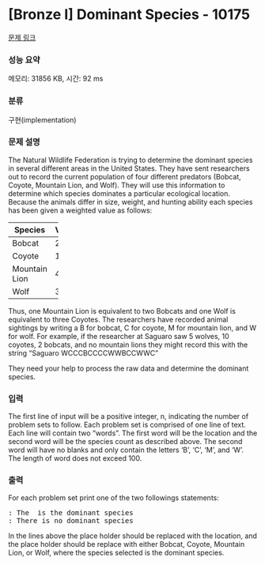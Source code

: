 # [Bronze I] Dominant Species - 10175 

[문제 링크](https://www.acmicpc.net/problem/10175) 

### 성능 요약

메모리: 31856 KB, 시간: 92 ms

### 분류

구현(implementation)

### 문제 설명

<p>The Natural Wildlife Federation is trying to determine the dominant species in several different areas in the United States. They have sent researchers out to record the current population of four different predators (Bobcat, Coyote, Mountain Lion, and Wolf). They will use this information to determine which species dominates a particular ecological location. Because the animals differ in size, weight, and hunting ability each species has been given a weighted value as follows:</p>

<table class="table table-bordered" style="width:20%">
	<thead>
		<tr>
			<th>Species</th>
			<th>Value</th>
		</tr>
	</thead>
	<tbody>
		<tr>
			<td>Bobcat</td>
			<td>2</td>
		</tr>
		<tr>
			<td>Coyote</td>
			<td>1</td>
		</tr>
		<tr>
			<td>Mountain Lion</td>
			<td>4</td>
		</tr>
		<tr>
			<td>Wolf</td>
			<td>3</td>
		</tr>
	</tbody>
</table>

<p>Thus, one Mountain Lion is equivalent to two Bobcats and one Wolf is equivalent to three Coyotes. The researchers have recorded animal sightings by writing a B for bobcat, C for coyote, M for mountain lion, and W for wolf. For example, if the researcher at Saguaro saw 5 wolves, 10 coyotes, 2 bobcats, and no mountain lions they might record this with the string “Saguaro WCCCBCCCCWWBCCWWC”</p>

<p>They need your help to process the raw data and determine the dominant species.</p>

### 입력 

 <p>The first line of input will be a positive integer, n, indicating the number of problem sets to follow. Each problem set is comprised of one line of text. Each line will contain two “words”. The first word will be the location and the second word will be the species count as described above. The second word will have no blanks and only contain the letters ‘B’, ‘C’, ‘M’, and ‘W’. The length of word does not exceed 100.</p>

### 출력 

 <p>For each problem set print one of the two followings statements:</p>

<pre><x>: The <y> is the dominant species
<x>: There is no dominant species</pre>

<p>In the lines above the place holder <x> should be replaced with the location, and the place holder <y> should be replace with either Bobcat, Coyote, Mountain Lion, or Wolf, where the species selected is the dominant species.</p>

